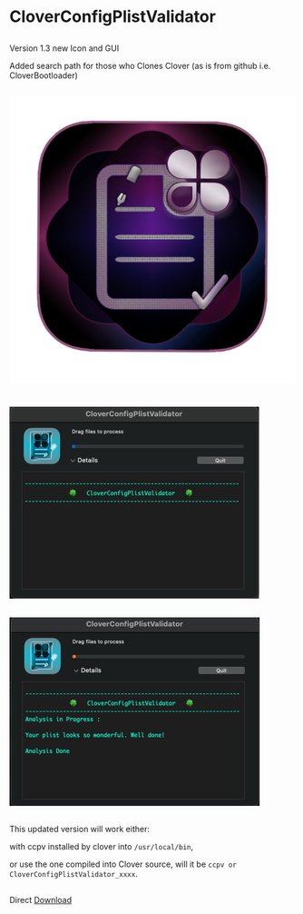 # CloverConfigPlistValidator

##
Version  1.3 new Icon and GUI

Added search path for those who Clones Clover (as is from github i.e. CloverBootloader) 
##
![img src](Image.png)
#
![img src](Image2.png)
##
![img src](Image3.png)
##
This updated version will work either:

 with ccpv installed by clover into `/usr/local/bin`,

or use the one compiled into Clover source, will it be `ccpv or CloverConfigPlistValidator_xxxx`.
##
Direct [Download](https://github.com/LAbyOne/CloverConfigPlistValidator-app/raw/main/CloverConfigPlistValidator_1.2.dmg)
##
